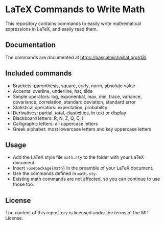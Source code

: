 # LaTeX Commands to Write Math

This repository contains commands to easily write mathematical expressions in LaTeX, and easily read them.

## Documentation

The commands are documented at https://pascalmichaillat.org/d3/.

## Included commands

+ Brackets: parenthesis, square, curly, norm, absolute value
+ Accents: overline, underline, hat, tilde
+ Simple operators: log, exponential, max, min, trace, variance, covariance, correlation, standard deviation, standard error
+ Statistical operators: expectation, probability
+ Derivatives: partial, total, elasticities, in text or display
+ Blackboard letters: R, N, Z, Q, C, I
+ Calligraphic letters: all uppercase letters
+ Greek alphabet: most lowercase letters and key uppercase letters

## Usage

+ Add the LaTeX style file `math.sty` to the folder with your LaTeX document.
+ Insert `\usepackage{math}` in the preamble of your LaTeX document.
+ Use the commands defined in `math.sty`.
+ Existing math commands are not affected, so you can continue to use those too.

## License

The content of this repository is licensed under the terms of the MIT License.
